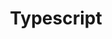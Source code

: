 ---
title: "Typescript"
layout: archive
permalink: categories/typescript
author_profile: true
sidebar_main: true
---